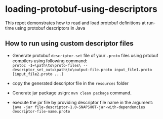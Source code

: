 # loading-protobuf-using-descriptors
This repot demonstrates how to read and load protobuf definitions at run-time using protobuf descriptors in Java

## How to run using custom descriptor files
- Generate protobuf `descriptor-set` file of your `.proto` files using prtobuf compilers using following command:\
  `protoc -I=\path\to\proto-files\ --descriptor_set_out=\path\to\output-file.proto input_file1.proto [input_file2.proto ...]`
  
- copy the generated descriptor file in the `resources` folder
  
- Generate jar package usign: `mvn clean package` command.
  
- execute the jar file by providing descriptor file name in the argument:\
`java -jar file-descriptor-1.0-SNAPSHOT-jar-with-dependencies descriptor-file-name.proto`
